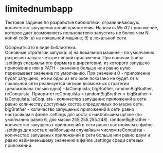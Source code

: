 # limitednumbapp
Тестовое задание по разработке библиотеки, ограничивающую количество запущених копий приложения.
Написать Win32 приложение, которое дает возможность пользователю запустить не более чем N копий себя: 
а) на локальной машине;
б) в локальной сети.
 
Оформить это в виде библиотеки.   
Основные стратегии запуска:
а) на локальной машине - по умолчанию разрешен запуск четырех копий приложения. При наличии файла .settings специального формата в директории, из которого запущено приложение или в PATH  - значение больше или равно нулю перекрывает значение по умолчанию. При значении 0 - приложение будет запущено, но ни одно из его окон показано не будет.
б) в локальной сети реализуется четыре возможных стратегии (реализована только одна) - laConquista, bigBrather, randomBigBrather, reConquista. Приоритет reConquista > randomBigBrather > bigBrather > laConquista.
laCoquista - количество запущених приложений в сети равно количеству доступных хостов определямых по маске сети.
bigBrather - количество запущеных приложений в сети равно настройкам в файле .settings для хоста с найбольшим uptime (по умолчанию равно 6, для маски  	255.255.255.248).
randomBigBrather - количество запущеных приложений в сети равно настройкам в файле .settings для хоста с найбольшим случайным числом
reConquista - количество запущеных приложений в сети больше или равно двум и равно наймененьшему значению в файле .settings среди сетевых приложений.
